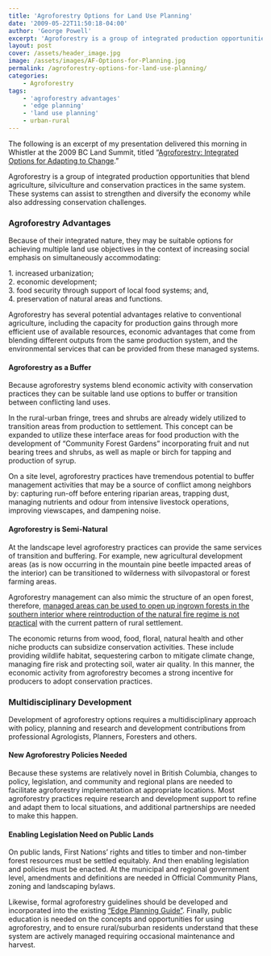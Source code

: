 ```yaml
---
title: 'Agroforestry Options for Land Use Planning'
date: '2009-05-22T11:50:18-04:00'
author: 'George Powell'
excerpt: 'Agroforestry is a group of integrated production opportunities that blend agriculture, silviculture and conservation practices in the same system. These systems can assist to strengthen and diversify the economy while also addressing conservation challenges. Because of their integrated nature, they may be suitable options for achieving multiple land use objectives.'
layout: post
cover: /assets/header_image.jpg
image: /assets/images/AF-Options-for-Planning.jpg
permalink: /agroforestry-options-for-land-use-planning/
categories:
    - Agroforestry
tags:
    - 'agroforestry advantages'
    - 'edge planning'
    - 'land use planning'
    - urban-rural
---
```


The following is an excerpt of my presentation delivered this morning in Whistler at the 2009 BC Land Summit, titled “[Agroforestry: Integrated Options for Adapting to Change](<http://www.agforinsight.com/pdf/Agroforestry Integrated Options.pdf>).”

Agroforestry is a group of integrated production opportunities that blend agriculture, silviculture and conservation practices in the same system. These systems can assist to strengthen and diversify the economy while also addressing conservation challenges.

### Agroforestry Advantages

Because of their integrated nature, they may be suitable options for achieving multiple land use objectives in the context of increasing social emphasis on simultaneously accommodating:

1\. increased urbanization;  
2\. economic development;  
3\. food security through support of local food systems; and,  
4\. preservation of natural areas and functions.

Agroforestry has several potential advantages relative to conventional agriculture, including the capacity for production gains through more efficient use of available resources, economic advantages that come from blending different outputs from the same production system, and the environmental services that can be provided from these managed systems.

#### Agroforestry as a Buffer

Because agroforestry systems blend economic activity with conservation practices they can be suitable land use options to buffer or transition between conflicting land uses.

In the rural-urban fringe, trees and shrubs are already widely utilized to transition areas from production to settlement. This concept can be expanded to utilize these interface areas for food production with the development of “Community Forest Gardens” incorporating fruit and nut bearing trees and shrubs, as well as maple or birch for tapping and production of syrup.

On a site level, agroforestry practices have tremendous potential to buffer management activities that may be a source of conflict among neighbors by: capturing run-off before entering riparian areas, trapping dust, managing nutrients and odour from intensive livestock operations, improving viewscapes, and dampening noise.

#### Agroforestry is Semi-Natural

At the landscape level agroforestry practices can provide the same services of transition and buffering. For example, new agricultural development areas (as is now occurring in the mountain pine beetle impacted areas of the interior) can be transitioned to wilderness with silvopastoral or forest farming areas.

Agroforestry management can also mimic the structure of an open forest, therefore, [managed areas can be used to open up ingrown forests in the southern interior where reintroduction of the natural fire regime is not practical](http://www.agforinsight.com/agroforestry-can-reduce-interface-fire-risk/) with the current pattern of rural settlement.

The economic returns from wood, food, floral, natural health and other niche products can subsidize conservation activities. These include providing wildlife habitat, sequestering carbon to mitigate climate change, managing fire risk and protecting soil, water air quality. In this manner, the economic activity from agroforestry becomes a strong incentive for producers to adopt conservation practices.

### Multidisciplinary Development

Development of agroforestry options requires a multidisciplinary approach with policy, planning and research and development contributions from professional Agrologists, Planners, Foresters and others.

#### New Agroforestry Policies Needed

Because these systems are relatively novel in British Columbia, changes to policy, legislation, and community and regional plans are needed to facilitate agroforestry implementation at appropriate locations. Most agroforestry practices require research and development support to refine and adapt them to local situations, and additional partnerships are needed to make this happen.

#### Enabling Legislation Need on Public Lands

On public lands, First Nations’ rights and titles to timber and non-timber forest resources must be settled equitably. And then enabling legislation and policies must be enacted. At the municipal and regional government level, amendments and definitions are needed in Official Community Plans, zoning and landscaping bylaws.

Likewise, formal agroforestry guidelines should be developed and incorporated into the existing [“Edge Planning Guide”](https://www2.gov.bc.ca/assets/gov/farming-natural-resources-and-industry/agriculture-and-seafood/agricultural-land-and-environment/strengthening-farming/planning-for-agriculture/823100-3_edge_guide_2015.pdf). Finally, public education is needed on the concepts and opportunities for using agroforestry, and to ensure rural/suburban residents understand that these system are actively managed requiring occasional maintenance and harvest.
